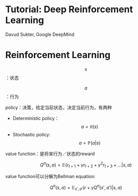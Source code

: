 # Tutorial: Deep Reinforcement Learning

Davud Sukter, Google DeepMind

# Reinforcement Learning

$$s$$：状态

$$a$$：行为

policy：决策，给定当前状态，决定当前行为，有两种

+ Deterministic policy：$$a = \pi (s)$$
+ Stochastic policy: $$a = \mathbb{P}(a|s)$$

value function：是将来行为／状态的reward

$$Q^{\pi}(s,a) = \mathbb{E}(r_{t+1} + \gamma r_{t+2} + \gamma^2 r_{t+3} + ... | s,a)$$

value function可以分解为Bellman equation:

$$Q^{\pi}(s,a) = \mathbb{E}_{s',a'} (r + \gamma Q^{\pi}(s',a') |s,a ) $$

